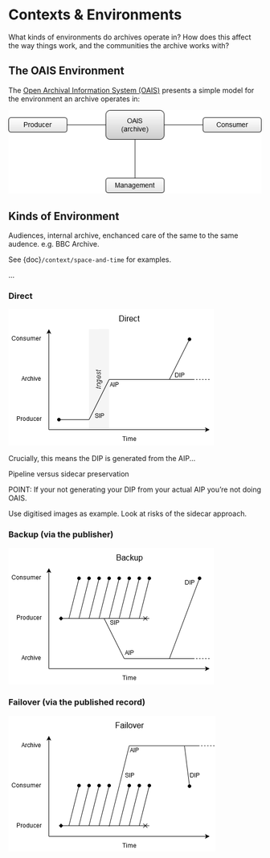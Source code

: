# Contexts & Environments

What kinds of environments do archives operate in? How does this affect the way things work, and the communities the archive works with?

## The OAIS Environment

The [Open Archival Information System (OAIS)][1] presents a simple model for the environment an archive operates in:

![The OAIS environment model.](./images/oais-environment.png)


## Kinds of Environment

Audiences, internal archive, enchanced care of the same to the same audence. e.g. BBC Archive.


See {doc}`/context/space-and-time` for examples.

...





### Direct 

![Space-time plot visualising events in the OAIS environment pattern.](./images/spacetime-context-direct.png)

Crucially, this means the DIP is generated from the AIP...

Pipeline versus sidecar preservation

POINT: If your not generating your DIP from your actual AIP you’re not doing OAIS.

Use digitised images as example. Look at risks of the sidecar approach. 



### Backup (via the publisher)

![Space-time plot visualising events in the 'backup' environment pattern.](./images/spacetime-plots-context-backup.png)

### Failover (via the published record)

![Space-time plot visualising events in the 'failover' environment pattern.](./images/spacetime-plots-context-failover.png)



[1]: (https://public.ccsds.org/pubs/650x0m2.pdf) 


